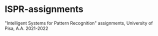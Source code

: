 # ISPR-assignments
"Intelligent Systems for Pattern Recognition" assignments, University of Pisa, A.A. 2021-2022
